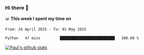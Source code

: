 ### Hi there 👋

📊 **This week I spent my time on**
<!--START_SECTION:waka-->

```txt
From: 24 April 2025 - To: 01 May 2025

Python   47 mins         █████████████████████████   100.00 %
```

<!--END_SECTION:waka-->


[![Paul's github stats](https://github-readme-stats.vercel.app/api?username=mickeyouyou&theme=dracula&show_icons=true)](https://github.com/anuraghazra/github-readme-stats)
